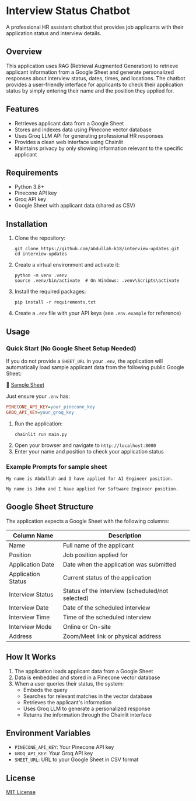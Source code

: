 # Interview Status Chatbot

A professional HR assistant chatbot that provides job applicants with their application status and interview details.

## Overview

This application uses RAG (Retrieval Augmented Generation) to retrieve applicant information from a Google Sheet and generate personalized responses about interview status, dates, times, and locations. The chatbot provides a user-friendly interface for applicants to check their application status by simply entering their name and the position they applied for.

## Features

- Retrieves applicant data from a Google Sheet
- Stores and indexes data using Pinecone vector database
- Uses Groq LLM API for generating professional HR responses
- Provides a clean web interface using Chainlit
- Maintains privacy by only showing information relevant to the specific applicant

## Requirements

- Python 3.8+
- Pinecone API key
- Groq API key
- Google Sheet with applicant data (shared as CSV)

## Installation

1. Clone the repository:
   ```
   git clone https://github.com/abdullah-k18/interview-updates.git
   cd interview-updates
   ```

2. Create a virtual environment and activate it:
   ```
   python -m venv .venv
   source .venv/bin/activate  # On Windows: .venv\Scripts\activate
   ```

3. Install the required packages:
   ```
   pip install -r requirements.txt
   ```

4. Create a `.env` file with your API keys (see `.env.example` for reference)

## Usage

### Quick Start (No Google Sheet Setup Needed)

If you do not provide a `SHEET_URL` in your `.env`, the application will automatically load sample applicant data from the following public Google Sheet:

📄 [Sample Sheet](https://docs.google.com/spreadsheets/d/1-NcmknFNSDg2S7o6Pn4-oMw3EWL6gZGbShcb1QDNEeM/edit?gid=0#gid=0)

Just ensure your `.env` has:

```ini
PINECONE_API_KEY=your_pinecone_key
GROQ_API_KEY=your_groq_key
```

1. Run the application:
   ```
   chainlit run main.py
   ```
2. Open your browser and navigate to `http://localhost:8000`
3. Enter your name and position to check your application status

### Example Prompts for sample sheet

```commandline
My name is Abdullah and I have applied for AI Engineer position.
```

```commandline
My name is John and I have applied for Software Engineer position.
```

## Google Sheet Structure

The application expects a Google Sheet with the following columns:

| Column Name       | Description                                   |
|-------------------|-----------------------------------------------|
| Name              | Full name of the applicant                    |
| Position          | Job position applied for                      |
| Application Date  | Date when the application was submitted       |
| Application Status| Current status of the application             |
| Interview Status  | Status of the interview (scheduled/not selected) |
| Interview Date    | Date of the scheduled interview               |
| Interview Time    | Time of the scheduled interview               |
| Interview Mode    | Online or On-site                             |
| Address           | Zoom/Meet link or physical address            |

## How It Works

1. The application loads applicant data from a Google Sheet
2. Data is embedded and stored in a Pinecone vector database
3. When a user queries their status, the system:
   - Embeds the query
   - Searches for relevant matches in the vector database
   - Retrieves the applicant's information
   - Uses Groq LLM to generate a personalized response
   - Returns the information through the Chainlit interface

## Environment Variables

- `PINECONE_API_KEY`: Your Pinecone API key
- `GROQ_API_KEY`: Your Groq API key
- `SHEET_URL`: URL to your Google Sheet in CSV format

## License

[MIT License](https://github.com/abdullah-k18/interview-status-chatbot/blob/main/LICENSE)
